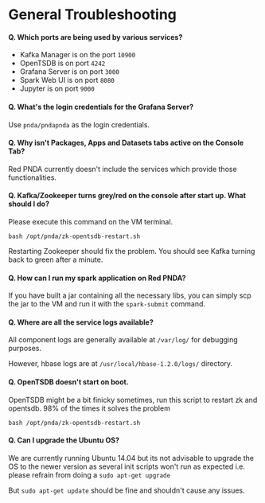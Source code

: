 # General Troubleshooting

#### Q. Which ports are being used by various services?

* Kafka Manager is on the port `10900` 
* OpenTSDB is on port `4242`
* Grafana Server is on port `3000`
* Spark Web UI is on port `8080`
* Jupyter is on port `9000`

#### Q. What's the login credentials for the Grafana Server?

Use `pnda/pndapnda` as the login credentials.

#### Q. Why isn't Packages, Apps and Datasets tabs active on the Console Tab?

Red PNDA currently doesn't include the services which provide those functionalities.

#### Q. Kafka/Zookeeper turns grey/red on the console after start up. What should I do?

Please execute this command on the VM terminal. 

    bash /opt/pnda/zk-opentsdb-restart.sh

Restarting Zookeeper should fix the problem. You should see Kafka turning back to green after a minute.

#### Q. How can I run my spark application on Red PNDA?

If you have built a jar containing all the necessary libs, you can simply scp the jar to the VM and run it with the `spark-submit` command.

#### Q. Where are all the service logs available?

All component logs are generally available at `/var/log/` for debugging purposes. 

However, hbase logs are at `/usr/local/hbase-1.2.0/logs/` directory.


#### Q. OpenTSDB doesn't start on boot.

OpenTSDB might be a bit finicky sometimes, run this script to restart zk and opentsdb. 98% of the times it solves the problem

    bash /opt/pnda/zk-opentsdb-restart.sh
   
#### Q. Can I upgrade the Ubuntu OS?

We are currently running Ubuntu 14.04 but its not advisable to upgrade the OS to the newer version as several init scripts won't run as expected i.e. please refrain from doing a `sudo apt-get upgrade`

But `sudo apt-get update` should be fine and shouldn't cause any issues.
